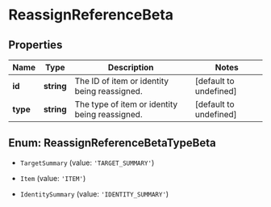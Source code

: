 # ReassignReferenceBeta

## Properties

Name | Type | Description | Notes
------------ | ------------- | ------------- | -------------
**id** | **string** | The ID of item or identity being reassigned. | [default to undefined]
**type** | **string** | The type of item or identity being reassigned. | [default to undefined]



## Enum: ReassignReferenceBetaTypeBeta


* `TargetSummary` (value: `'TARGET_SUMMARY'`)

* `Item` (value: `'ITEM'`)

* `IdentitySummary` (value: `'IDENTITY_SUMMARY'`)



